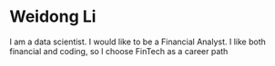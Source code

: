 # Weidong Li
I am a data scientist.
I would like to be a Financial Analyst.
I like both financial and coding, so I choose FinTech as a career path
